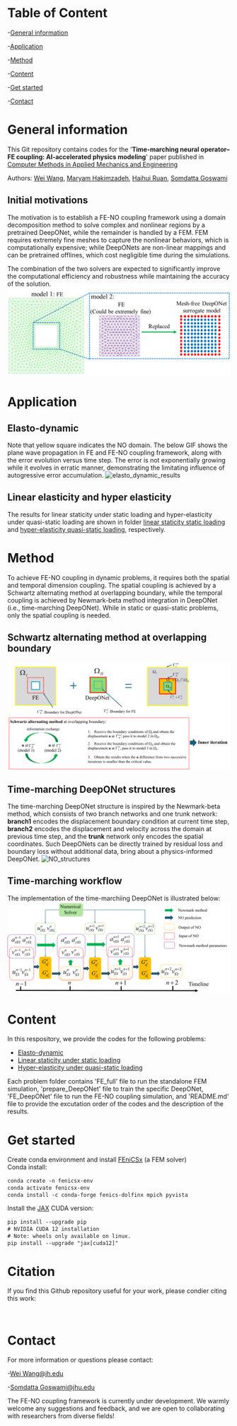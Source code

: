# Table of Content 
-[General information](#general-information)

-[Application](#application)

-[Method](#Method)

-[Content](#Content)

-[Get started](#Get-started)

-[Contact](#contact)

# General information
This Git repository contains codes for the '**Time-marching neural operator–FE coupling: AI-accelerated physics modeling**' paper published in [Computer Methods in Applied Mechanics and Engineering](https://doi.org/10.1016/j.cma.2025.118319)

Authors: [Wei Wang](https://scholar.google.com/citations?user=t1RXEkgAAAAJ&hl=zh-CN), [Maryam Hakimzadeh](https://scholar.google.com/citations?user=kff1AN0AAAAJ&hl=en), [Haihui Ruan](https://scholar.google.com/citations?user=TXDuvWMAAAAJ&hl=zh-CN), [Somdatta Goswami](https://scholar.google.com/citations?user=GaKrpSkAAAAJ&hl=en&oi=sra)
## Initial motivations
The motivation is to establish a FE-NO coupling framework using a domain decomposition method to solve complex and nonlinear regions by a pretrained DeepONet, while the remainder is handled by a FEM. FEM requires extremely fine meshes to capture the nonlinear behaviors, which is computationally expensive; while DeepONets are non-linear mappings and can be pretrained offlines, which cost negligible time during the simulations. 

The combination of the two solvers are expected to significantly improve the computational efficiency and robustness while maintaining the accuracy of the solution.
![schematic_DD](https://github.com/Centrum-IntelliPhysics/Time-Marching-Neural-Operator-FE-Coupling/blob/main/Readme_figures/Schematic_domain_decomposition.png)
# Application 
## Elasto-dynamic 
Note that yellow square indicates the NO domain. The below GIF shows the plane wave propagation in FE and FE-NO coupling framework, along with the error evolution versus time step. The error is not exponentially growing while it evolves in erratic manner, demonstrating the limitating influence of autogressive error accumulation. 
![elasto_dynamic_results](https://github.com/Centrum-IntelliPhysics/Time-Marching-Neural-Operator-FE-Coupling/blob/main/Elasto-dynamic/Elasto_dynamic_GIF.gif)

## Linear elasticity and hyper elasticity
The results for linear staticity under static loading and hyper-elasticity under quasi-static loading are shown in folder [linear staticity static loading
](https://github.com/Centrum-IntelliPhysics/Time-Marching-Neural-Operator-FE-Coupling/tree/main/Linear%20Elasticity%20Static%20loading) and [hyper-elasticity quasi-static loading](https://github.com/Centrum-IntelliPhysics/Time-Marching-Neural-Operator-FE-Coupling/tree/main/Hyper-elasticity%20quasi-static%20loading), respectively.

# Method
To achieve FE-NO coupling in dynamic problems, it requires both the spatial and temporal dimension coupling. The spatial coupling is achieved by a Schwartz alternating method at overlapping boundary, while the temporal coupling is achieved by Newmark-beta method integration in DeepONet (i.e., time-marching DeepONet). While in static or quasi-static problems, only the spatial coupling is needed. 

## Schwartz alternating method at overlapping boundary
![Schwartz_alternating_method](https://github.com/Centrum-IntelliPhysics/Time-Marching-Neural-Operator-FE-Coupling/blob/main/Readme_figures/Schwartz_alternating_method.png)
## Time-marching DeepONet structures 
The time-marching DeepONet structure is inspired by the Newmark-beta method, which consists of two branch networks and one trunk network: **branch1** encodes the displacement boundary condition at current time step, **branch2** encodes the displacement and velocity across the domain at previous time step, and the **trunk** network only encodes the spatial coordinates. Such DeepONets can be directly trained by residual loss and boundary loss without additional data, bring about a physics-informed DeepONet.
![NO_structures](https://github.com/Centrum-IntelliPhysics/Time-Marching-Neural-Operator-FE-Coupling/blob/main/Readme_figures/NO_structure.png)
## Time-marching workflow
The implementation of the time-marchiing DeepONet is illustrated below:
![time-marching workflow](https://github.com/Centrum-IntelliPhysics/Time-Marching-Neural-Operator-FE-Coupling/blob/main/Readme_figures/time-marching_workflow.png)

# Content 
In this respository, we provide the codes for the following problems:
- [Elasto-dynamic](https://github.com/Centrum-IntelliPhysics/Time-Marching-Neural-Operator-FE-Coupling/tree/main/Elasto-dynamic)
- [Linear staticity under static loading](https://github.com/Centrum-IntelliPhysics/Time-Marching-Neural-Operator-FE-Coupling/tree/main/Linear%20Elasticity%20Static%20loading)
- [Hyper-elasticity under quasi-static loading](https://github.com/Centrum-IntelliPhysics/Time-Marching-Neural-Operator-FE-Coupling/tree/main/Hyper-elasticity%20quasi-static%20loading)

Each problem folder contains 'FE_full' file to run the standalone FEM simulation, 'prepare_DeepONet' file to train the specific DeepONet, 'FE_DeepONet' file to run the FE-NO coupling simulation, and 'README.md' file to provide the excutation order of the codes and the description of the results.

# Get started  
Create conda environment and install [FEniCSx](https://fenicsproject.org/download/) (a FEM solver)   
Conda install:
<pre><code>conda create -n fenicsx-env
conda activate fenicsx-env
conda install -c conda-forge fenics-dolfinx mpich pyvista
</code></pre>

Install the [JAX](https://docs.jax.dev/en/latest/installation.html)
CUDA version:
<pre><code>pip install --upgrade pip
# NVIDIA CUDA 12 installation
# Note: wheels only available on linux.
pip install --upgrade "jax[cuda12]"
</code></pre>  



# Citation 
If you find this Github repository useful for your work, please condier citing this work:
<pre><code>
</code></pre> 
# Contact 
For more information or questions please contact: 

-[Wei Wang@jh.edu](mailto:wwang198@jh.edu)

-[Somdatta Goswami@jhu.edu](mailto:somdatta@jhu.edu)

The FE-NO coupling framework is currently under development. We warmly welcome any suggestions and feedback, and we are open to collaborating with researchers from diverse fields!


